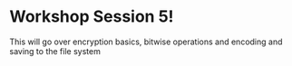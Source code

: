 # Workshop Session 5!

This will go over encryption basics, bitwise operations and encoding and saving 
to the file system